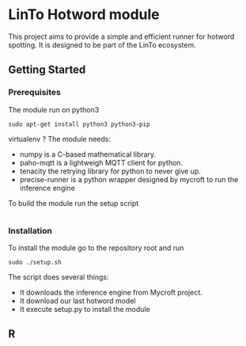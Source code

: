 # LinTo Hotword module
This project aims to provide a simple and efficient runner for hotword spotting.
It is designed to be part of the LinTo ecosystem.

## Getting Started
### Prerequisites
The module run on python3
```
sudo apt-get install python3 python3-pip
```

virtualenv ?
The module needs: 
* numpy is a C-based mathematical library.
* paho-mqtt is a lightweigh MQTT client for python.
* tenacity the retrying library for python to never give up. 
* precise-runner is a python wrapper designed by mycroft to run the inference engine

To build the module run the setup script
```

```
### Installation
To install the module go to the repository root and run 

```
sudo ./setup.sh
```
The script does several things:
* It downloads the inference engine from Mycroft project.
* It download our last hotword model
* It execute setup.py to install the module

## R
